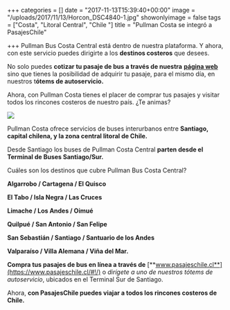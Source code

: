 +++
categories = []
date = "2017-11-13T15:39:40+00:00"
image = "/uploads/2017/11/13/Horcon_DSC4840-1.jpg"
showonlyimage = false
tags = ["Costa", "Litoral Central", "Chile "]
title = "Pullman Costa se integró a PasajesChile"

+++
Pullman Bus Costa Central está dentro de nuestra plataforma. Y ahora, con este servicio puedes dirigirte a los **destinos costeros** que desees.

No solo puedes **cotizar tu pasaje de bus a través de nuestra** [**página web**](https://www.pasajeschile.cl/#!/) sino que tienes la posibilidad de adquirir tu pasaje, para el mismo día, en nuestros t**ótems de autoservicio.**

Ahora, con Pullman Costa tienes el placer de comprar tus pasajes y visitar todos los rincones costeros de nuestro país. ¿Te animas?

![](/uploads/2017/11/13/IMG_7193.jpg)

Pullman Costa ofrece servicios de buses interurbanos entre **Santiago, capital chilena, y la zona central litoral de Chile.**

Desde Santiago los buses de Pullman Costa Central **parten desde el Terminal de Buses Santiago/Sur.**

Cuáles son los destinos que cubre Pullman Bus Costa Central?

**Algarrobo / Cartagena / El Quisco**

**El Tabo / Isla Negra / Las Cruces**

**Limache / Los Andes / Oimué**

**Quilpué / San Antonio / San Felipe**

**San Sebastián / Santiago / Santuario de los Andes**

**Valparaíso / Villa Alemana / Viña del Mar.**

**Compra tus pasajes de bus en línea a través de** [**www.pasajeschile.cl**](https://www.pasajeschile.cl/#!/) o _dirígete a uno de nuestros tótems de autoservicio_, ubicados en el Terminal Sur de Santiago.

Ahora, **con PasajesChile puedes viajar a todos los rincones costeros de Chile.**